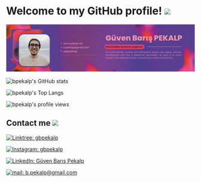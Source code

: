 # Welcome to my GitHub profile! <img src="https://em-content.zobj.net/source/microsoft-teams/337/waving-hand_1f44b.png" width="50px">

[![About me](./gallery/banner.png)](#)

![bpekalp's GitHub stats](https://github-readme-stats-sigma-five.vercel.app/api?username=bpekalp&count_private=true&include_all_commits=true&show_icons=true&theme=radical)

![bpekalp's Top Langs](https://github-readme-stats-sigma-five.vercel.app/api/top-langs/?username=bpekalp&theme=radical)

![bpekalp's profile views](https://komarev.com/ghpvc/?username=bpekalp&color=orange)

## Contact me <img src="https://em-content.zobj.net/source/microsoft-teams/337/call-me-hand_1f919.png" width="37px">

[![Linktree: gbpekalp](https://img.shields.io/badge/gbpekalp-1de9b6?style=for-the-badge&logo=linktree&logoColor=white)](https://www.instagram.com/gbpekalp/)

[![Instagram: gbpekalp](https://img.shields.io/badge/gbpekalp-E4405F?style=for-the-badge&logo=instagram&logoColor=white)](https://linktr.ee/gbpekalp)

[![LinkedIn: Güven Barış Pekalp](https://img.shields.io/badge/Güven_Barış_Pekalp-0077B5?style=for-the-badge&logo=linkedin&logoColor=white)](https://www.linkedin.com/in/gbpekalp/)

[![mail: b.pekalp@gmail.com](https://img.shields.io/badge/b.pekalp@gmail.com-D14836?style=for-the-badge&logo=gmail&logoColor=white)](mailto:b.pekalp@gmail.com)
